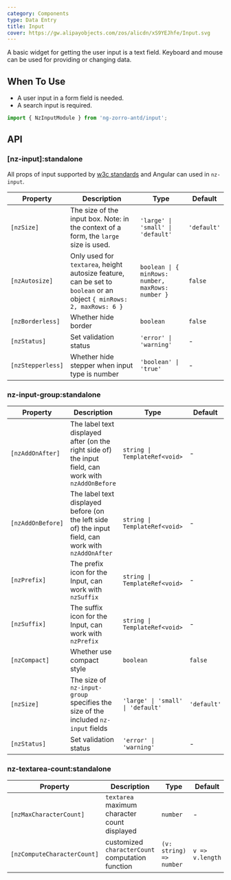 ```yaml
---
category: Components
type: Data Entry
title: Input
cover: https://gw.alipayobjects.com/zos/alicdn/xS9YEJhfe/Input.svg
---
```


A basic widget for getting the user input is a text field.
Keyboard and mouse can be used for providing or changing data.

## When To Use

- A user input in a form field is needed.
- A search input is required.

```ts
import { NzInputModule } from 'ng-zorro-antd/input';
```

## API

### [nz-input]:standalone

All props of input supported by [w3c standards](https://www.w3schools.com/tags/tag_input.asp) and Angular can used in `nz-input`.

| Property          | Description                                                                                                          | Type                                              | Default     |
| ----------------- | -------------------------------------------------------------------------------------------------------------------- | ------------------------------------------------- | ----------- |
| `[nzSize]`        | The size of the input box. Note: in the context of a form, the `large` size is used.                                 | `'large' \| 'small' \| 'default'`                 | `'default'` |
| `[nzAutosize]`    | Only used for `textarea`, height autosize feature, can be set to `boolean` or an object `{ minRows: 2, maxRows: 6 }` | `boolean \| { minRows: number, maxRows: number }` | `false`     |
| `[nzBorderless]`  | Whether hide border                                                                                                  | `boolean`                                         | `false`     |
| `[nzStatus]`      | Set validation status                                                                                                | `'error' \| 'warning'`                            | -           |
| `[nzStepperless]` | Whether hide stepper when input type is number                                                                       | `'boolean' \| 'true'`                             | -           |

### nz-input-group:standalone

| Property          | Description                                                                                          | Type                              | Default     |
| ----------------- | ---------------------------------------------------------------------------------------------------- | --------------------------------- | ----------- |
| `[nzAddOnAfter]`  | The label text displayed after (on the right side of) the input field, can work with `nzAddOnBefore` | `string \| TemplateRef<void>`     | -           |
| `[nzAddOnBefore]` | The label text displayed before (on the left side of) the input field, can work with `nzAddOnAfter`  | `string \| TemplateRef<void>`     | -           |
| `[nzPrefix]`      | The prefix icon for the Input, can work with `nzSuffix`                                              | `string \| TemplateRef<void>`     | -           |
| `[nzSuffix]`      | The suffix icon for the Input, can work with `nzPrefix`                                              | `string \| TemplateRef<void>`     | -           |
| `[nzCompact]`     | Whether use compact style                                                                            | `boolean`                         | `false`     |
| `[nzSize]`        | The size of `nz-input-group` specifies the size of the included `nz-input` fields                    | `'large' \| 'small' \| 'default'` | `'default'` |
| `[nzStatus]`      | Set validation status                                                                                | `'error' \| 'warning'`            | -           |

### nz-textarea-count:standalone

| Property                    | Description                                      | Type                    | Default         |
| --------------------------- | ------------------------------------------------ | ----------------------- | --------------- |
| `[nzMaxCharacterCount]`     | `textarea` maximum character count displayed     | `number`                | -               |
| `[nzComputeCharacterCount]` | customized `characterCount` computation function | `(v: string) => number` | `v => v.length` |
